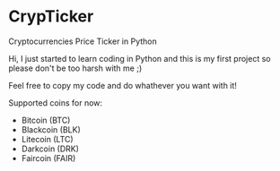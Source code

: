 CrypTicker
==========

Cryptocurrencies Price Ticker in Python


Hi, I just started to learn coding in Python and this is my first project so please don't be too harsh with me ;)

Feel free to copy my code and do whathever you want with it!


Supported coins for now:

- Bitcoin (BTC)
- Blackcoin (BLK)
- Litecoin (LTC)
- Darkcoin (DRK)
- Faircoin (FAIR)
